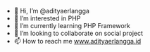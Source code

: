 - 👋 Hi, I’m @adityaerlangga
- 👀 I’m interested in PHP
- 🌱 I’m currently learning PHP Framework
- 💞️ I’m looking to collaborate on social project
- 📫 How to reach me www.adityaerlangga.id

<!---
adityaerlangga/adityaerlangga is a ✨ special ✨ repository because its `README.md` (this file) appears on your GitHub profile.
You can click the Preview link to take a look at your changes.
--->
